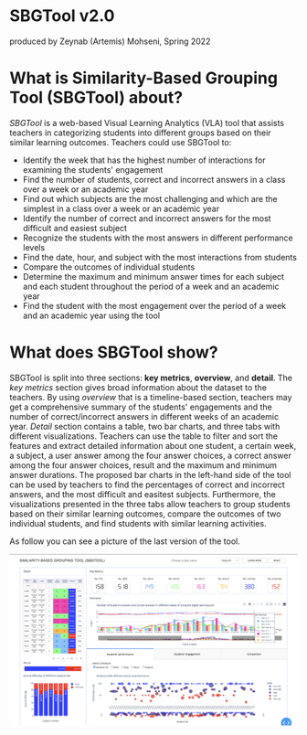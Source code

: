 # SBGTool v2.0
produced by Zeynab (Artemis) Mohseni, Spring 2022

# What is Similarity-Based Grouping Tool (SBGTool) about?

*SBGTool* is a web-based Visual Learning Analytics (VLA) tool that assists teachers in categorizing students into different groups based on their similar learning outcomes.  Teachers could use SBGTool to:

* Identify the week that has the highest number of interactions for examining the students' engagement
* Find the number of students, correct and incorrect answers in a class over a week or an academic year
* Find out which subjects are the most challenging and which are the simplest in a class over a week or an academic year
* Identify the number of correct and incorrect answers for the most difficult and easiest subject
* Recognize the students with the most answers in different performance levels
* Find the date, hour, and subject with the most interactions from students
* Compare the outcomes of individual students
* Determine the maximum and minimum answer times for each subject and each student throughout the period of a week and an academic year
* Find the student with the most engagement over the period of a week and an academic year using the tool

                                
# What does SBGTool show?

SBGTool is split into three sections: __key metrics__, __overview__, and __detail__. The *key metrics* section gives broad information about the dataset to the teachers. By using *overview* that is a timeline-based section, teachers may get a comprehensive summary of the students' engagements and the number of correct/incorrect answers in different weeks of an academic year. *Detail* section contains a table, two bar charts, and three tabs with different visualizations. Teachers can use the table to filter and sort the features and extract detailed information about one student, a certain week, a subject, a user answer among the four answer choices, a correct answer among the four answer choices, result and the maximum and minimum answer durations. 
The proposed bar charts in the left-hand side of the tool can be used by teachers to find the percentages of correct and incorrect answers, and the most difficult and easitest subjects. Furthermore, the visualizations presented in the three tabs allow teachers to group students based on their similar learning outcomes, compare the outcomes of two individual students, and find students with similar learning activities. 

As follow you can see a picture of the last version of the tool.

![GitHub Logo](/SBGTool.png)
